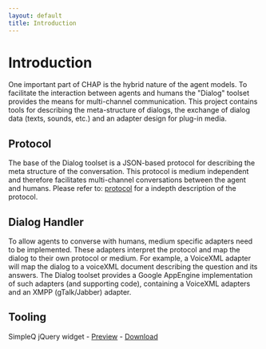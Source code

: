 ```yaml
---
layout: default
title: Introduction
---
```


# Introduction

One important part of CHAP is the hybrid nature of the agent models. To facilitate the interaction between agents and humans the "Dialog" toolset provides the means for multi-channel communication. This project contains tools for describing the meta-structure of dialogs, the exchange of dialog data (texts, sounds, etc.) and an adapter design for plug-in media. 

## Protocol

The base of the Dialog toolset is a JSON-based protocol for describing the meta structure of the conversation. This protocol is medium independent and therefore facilitates multi-channel conversations between the agent and humans.
Please refer to: <a href="protocol.html">protocol</a> for a indepth description of the protocol.

## Dialog Handler

To allow agents to converse with humans, medium specific adapters need to be implemented. These adapters interpret the protocol and map the dialog to their own protocol or medium. For example, a VoiceXML adapter will map the dialog to a voiceXML document describing the question and its answers.
The Dialog toolset provides a Google AppEngine implementation of such adapters (and supporting code), containing a VoiceXML adapters and an XMPP (gTalk/Jabber) adapter.  

## Tooling



SimpleQ jQuery widget - <a href="projects/simpleQ/index.html">Preview</a> - <a href="projectExports/simpleQ.zip">Download</a>
